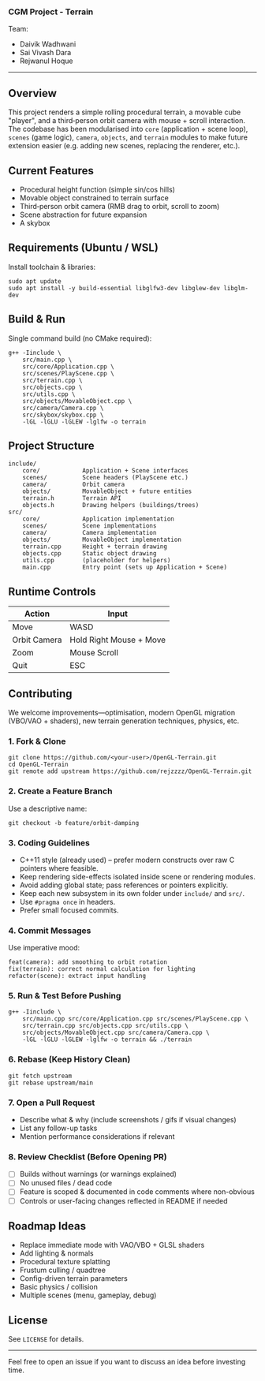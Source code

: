### CGM Project - Terrain

Team:

- Daivik Wadhwani
- Sai Vivash Dara
- Rejwanul Hoque

---

## Overview
This project renders a simple rolling procedural terrain, a movable cube "player", and a third‑person orbit camera with mouse + scroll interaction. The codebase has been modularised into `core` (application + scene loop), `scenes` (game logic), `camera`, `objects`, and `terrain` modules to make future extension easier (e.g. adding new scenes, replacing the renderer, etc.).

## Current Features
- Procedural height function (simple sin/cos hills)
- Movable object constrained to terrain surface
- Third‑person orbit camera (RMB drag to orbit, scroll to zoom)
- Scene abstraction for future expansion
- A skybox

## Requirements (Ubuntu / WSL)
Install toolchain & libraries:
```
sudo apt update
sudo apt install -y build-essential libglfw3-dev libglew-dev libglm-dev
```

## Build & Run
Single command build (no CMake required):
```
g++ -Iinclude \
	src/main.cpp \
	src/core/Application.cpp \
	src/scenes/PlayScene.cpp \
	src/terrain.cpp \
	src/objects.cpp \
	src/utils.cpp \
	src/objects/MovableObject.cpp \
	src/camera/Camera.cpp \
	src/skybox/skybox.cpp \
	-lGL -lGLU -lGLEW -lglfw -o terrain
```

## Project Structure
```
include/
	core/            Application + Scene interfaces
	scenes/          Scene headers (PlayScene etc.)
	camera/          Orbit camera
	objects/         MovableObject + future entities
	terrain.h        Terrain API
	objects.h        Drawing helpers (buildings/trees)
src/
	core/            Application implementation
	scenes/          Scene implementations
	camera/          Camera implementation
	objects/         MovableObject implementation
	terrain.cpp      Height + terrain drawing
	objects.cpp      Static object drawing
	utils.cpp        (placeholder for helpers)
	main.cpp         Entry point (sets up Application + Scene)
```

## Runtime Controls
| Action | Input |
|--------|-------|
| Move   | WASD  |
| Orbit Camera | Hold Right Mouse + Move |
| Zoom | Mouse Scroll |
| Quit | ESC |

## Contributing
We welcome improvements—optimisation, modern OpenGL migration (VBO/VAO + shaders), new terrain generation techniques, physics, etc.

### 1. Fork & Clone
```
git clone https://github.com/<your-user>/OpenGL-Terrain.git
cd OpenGL-Terrain
git remote add upstream https://github.com/rejzzzz/OpenGL-Terrain.git
```

### 2. Create a Feature Branch
Use a descriptive name:
```
git checkout -b feature/orbit-damping
```

### 3. Coding Guidelines
- C++11 style (already used) – prefer modern constructs over raw C pointers where feasible.
- Keep rendering side-effects isolated inside scene or rendering modules.
- Avoid adding global state; pass references or pointers explicitly.
- Keep each new subsystem in its own folder under `include/` and `src/`.
- Use `#pragma once` in headers.
- Prefer small focused commits.

### 4. Commit Messages
Use imperative mood:
```
feat(camera): add smoothing to orbit rotation
fix(terrain): correct normal calculation for lighting
refactor(scene): extract input handling
```

### 5. Run & Test Before Pushing
```
g++ -Iinclude \
	src/main.cpp src/core/Application.cpp src/scenes/PlayScene.cpp \
	src/terrain.cpp src/objects.cpp src/utils.cpp \
	src/objects/MovableObject.cpp src/camera/Camera.cpp \
	-lGL -lGLU -lGLEW -lglfw -o terrain && ./terrain
```

### 6. Rebase (Keep History Clean)
```
git fetch upstream
git rebase upstream/main
```

### 7. Open a Pull Request
- Describe what & why (include screenshots / gifs if visual changes)
- List any follow-up tasks
- Mention performance considerations if relevant

### 8. Review Checklist (Before Opening PR)
- [ ] Builds without warnings (or warnings explained)
- [ ] No unused files / dead code
- [ ] Feature is scoped & documented in code comments where non-obvious
- [ ] Controls or user-facing changes reflected in README if needed

## Roadmap Ideas
- Replace immediate mode with VAO/VBO + GLSL shaders
- Add lighting & normals
- Procedural texture splatting
- Frustum culling / quadtree
- Config-driven terrain parameters
- Basic physics / collision
- Multiple scenes (menu, gameplay, debug)

## License
See `LICENSE` for details.

---
Feel free to open an issue if you want to discuss an idea before investing time.

